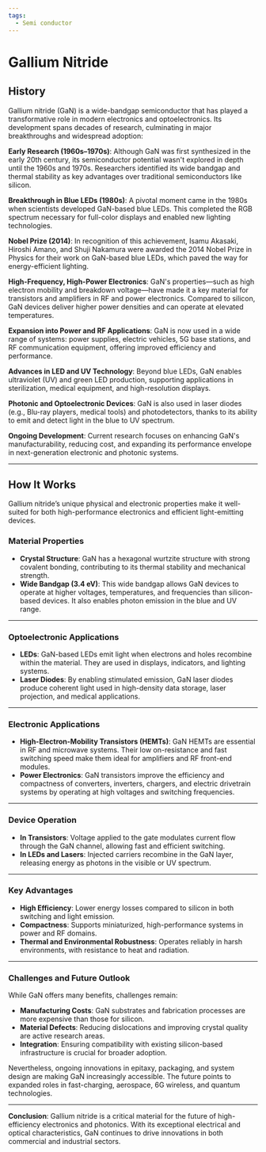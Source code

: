```yaml
---
tags:
  - Semi conductor
---
```


<head>
    <meta name="google-adsense-account" content="ca-pub-9364684337389377">
    <meta charset="UTF-8">
    <meta name="viewport" content="width=device-width, initial-scale=1.0">
    <meta name="description" content="Welcome to ac-electricity! Here you will learn more about electricity, the different components used to make an electrical circuit as well as their features and use cases.">
    <meta name="keywords" content="alexis carbillet, carbillet, electricity, capacitors, conductors, diodes, electronic, energy source, hardware, home appliances, inductors, insulators, resistors, semi-conductors">
    <meta name="author" content="Alexis Carbillet ">
</head>

# Gallium Nitride

## History

Gallium nitride (GaN) is a wide-bandgap semiconductor that has played a transformative role in modern electronics and optoelectronics. Its development spans decades of research, culminating in major breakthroughs and widespread adoption:

**Early Research (1960s–1970s)**: Although GaN was first synthesized in the early 20th century, its semiconductor potential wasn't explored in depth until the 1960s and 1970s. Researchers identified its wide bandgap and thermal stability as key advantages over traditional semiconductors like silicon.

**Breakthrough in Blue LEDs (1980s)**: A pivotal moment came in the 1980s when scientists developed GaN-based blue LEDs. This completed the RGB spectrum necessary for full-color displays and enabled new lighting technologies.

**Nobel Prize (2014)**: In recognition of this achievement, Isamu Akasaki, Hiroshi Amano, and Shuji Nakamura were awarded the 2014 Nobel Prize in Physics for their work on GaN-based blue LEDs, which paved the way for energy-efficient lighting.

**High-Frequency, High-Power Electronics**: GaN's properties—such as high electron mobility and breakdown voltage—have made it a key material for transistors and amplifiers in RF and power electronics. Compared to silicon, GaN devices deliver higher power densities and can operate at elevated temperatures.

**Expansion into Power and RF Applications**: GaN is now used in a wide range of systems: power supplies, electric vehicles, 5G base stations, and RF communication equipment, offering improved efficiency and performance.

**Advances in LED and UV Technology**: Beyond blue LEDs, GaN enables ultraviolet (UV) and green LED production, supporting applications in sterilization, medical equipment, and high-resolution displays.

**Photonic and Optoelectronic Devices**: GaN is also used in laser diodes (e.g., Blu-ray players, medical tools) and photodetectors, thanks to its ability to emit and detect light in the blue to UV spectrum.

**Ongoing Development**: Current research focuses on enhancing GaN's manufacturability, reducing cost, and expanding its performance envelope in next-generation electronic and photonic systems.

---

## How It Works

Gallium nitride’s unique physical and electronic properties make it well-suited for both high-performance electronics and efficient light-emitting devices.

### Material Properties

* **Crystal Structure**: GaN has a hexagonal wurtzite structure with strong covalent bonding, contributing to its thermal stability and mechanical strength.
* **Wide Bandgap (3.4 eV)**: This wide bandgap allows GaN devices to operate at higher voltages, temperatures, and frequencies than silicon-based devices. It also enables photon emission in the blue and UV range.

---

### Optoelectronic Applications

* **LEDs**: GaN-based LEDs emit light when electrons and holes recombine within the material. They are used in displays, indicators, and lighting systems.
* **Laser Diodes**: By enabling stimulated emission, GaN laser diodes produce coherent light used in high-density data storage, laser projection, and medical applications.

---

### Electronic Applications

* **High-Electron-Mobility Transistors (HEMTs)**: GaN HEMTs are essential in RF and microwave systems. Their low on-resistance and fast switching speed make them ideal for amplifiers and RF front-end modules.
* **Power Electronics**: GaN transistors improve the efficiency and compactness of converters, inverters, chargers, and electric drivetrain systems by operating at high voltages and switching frequencies.

---

### Device Operation

* **In Transistors**: Voltage applied to the gate modulates current flow through the GaN channel, allowing fast and efficient switching.
* **In LEDs and Lasers**: Injected carriers recombine in the GaN layer, releasing energy as photons in the visible or UV spectrum.

---

### Key Advantages

* **High Efficiency**: Lower energy losses compared to silicon in both switching and light emission.
* **Compactness**: Supports miniaturized, high-performance systems in power and RF domains.
* **Thermal and Environmental Robustness**: Operates reliably in harsh environments, with resistance to heat and radiation.

---

### Challenges and Future Outlook

While GaN offers many benefits, challenges remain:

* **Manufacturing Costs**: GaN substrates and fabrication processes are more expensive than those for silicon.
* **Material Defects**: Reducing dislocations and improving crystal quality are active research areas.
* **Integration**: Ensuring compatibility with existing silicon-based infrastructure is crucial for broader adoption.

Nevertheless, ongoing innovations in epitaxy, packaging, and system design are making GaN increasingly accessible. The future points to expanded roles in fast-charging, aerospace, 6G wireless, and quantum technologies.

---

**Conclusion**:
Gallium nitride is a critical material for the future of high-efficiency electronics and photonics. With its exceptional electrical and optical characteristics, GaN continues to drive innovations in both commercial and industrial sectors.
